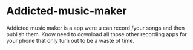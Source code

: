 # Addicted-music-maker
Addicted music maker is a app were u can record /your songs and then publish them. Know need to download all those other recording apps for your phone that only turn out to be a waste of time.
